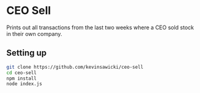 # CEO Sell

Prints out all transactions from the last two weeks where a CEO sold stock in
their own company.

## Setting up

```sh
git clone https://github.com/kevinsawicki/ceo-sell
cd ceo-sell
npm install
node index.js
```
